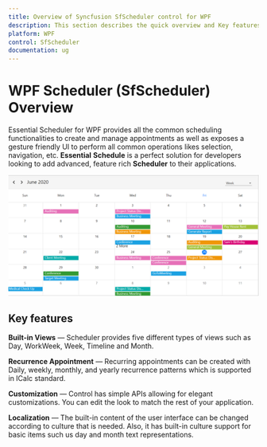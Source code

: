 ```yaml
---
title: Overview of Syncfusion SfScheduler control for WPF
description: This section describes the quick overview and Key features of Scehduler (SfScheduler) control in WPF platform.
platform: WPF
control: SfScheduler
documentation: ug
---
```


# WPF Scheduler (SfScheduler) Overview

Essential Scheduler for WPF provides all the common scheduling functionalities to create and manage appointments as well as exposes a gesture friendly UI to perform all common operations likes selection, navigation, etc. **Essential** **Schedule** is a perfect solution for developers looking to add advanced, feature rich **Scheduler** to their applications.

![Scheduler in WPF](GettingStarted_images/gettingstarted.png)


## Key features

**Built-in Views** — Scheduler provides five different types of views such as Day, WorkWeek, Week, Timeline and Month.

**Recurrence Appointment** — Recurring appointments can be created with Daily, weekly, monthly, and yearly recurrence patterns which is supported in ICalc standard.

**Customization** — Control has simple APIs allowing for elegant customizations. You can edit the look to match the rest of your application.

**Localization** — The built-in content of the user interface can be changed according to culture that is needed. Also, it has built-in culture support for basic items such us day and month text representations.

